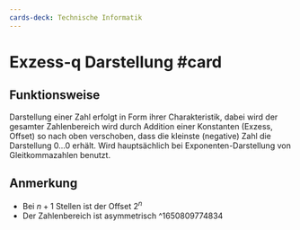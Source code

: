 ```yaml
---
cards-deck: Technische Informatik
---
```


# Exzess-q Darstellung #card 
## Funktionsweise
Darstellung einer Zahl erfolgt in Form ihrer Charakteristik, dabei wird der gesamter Zahlenbereich wird durch Addition einer Konstanten (Exzess, Offset) so nach oben verschoben, dass die kleinste (negative) Zahl die Darstellung $0 \ldots 0$ erhält. Wird hauptsächlich bei Exponenten-Darstellung von Gleitkommazahlen benutzt.
## Anmerkung
- Bei $n+1$ Stellen ist der Offset $2^{n}$
- Der Zahlenbereich ist asymmetrisch
^1650809774834
